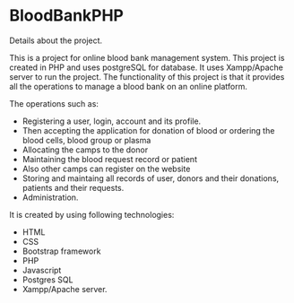 # BloodBankPHP

Details about the project.

This is a project for online blood bank management system. This project is created in PHP and uses postgreSQL for database. It uses Xampp/Apache server to run the project. The functionality of this project is that it provides all the operations to manage a blood bank on an online platform. 

The operations such as:
- Registering a user, login, account and its profile.
- Then accepting the application for donation of blood or ordering the blood cells, blood group or plasma
- Allocating the camps to the donor
- Maintaining the blood request record or patient 
- Also other camps can register on the website
- Storing and maintaing all records of user, donors and their donations, patients and their requests.
- Administration.

It is created by using following technologies:
- HTML
- CSS
- Bootstrap framework
- PHP
- Javascript
- Postgres SQL
- Xampp/Apache server.
